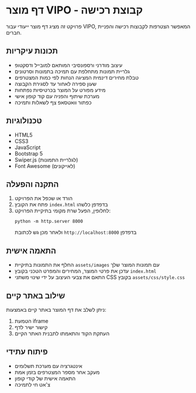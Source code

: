 # דף מוצר VIPO - קבוצת רכישה

פרויקט זה מציג דף מוצר ייעודי עבור VIPO, המאפשר הצטרפות לקבוצות רכישה והפניית חברים.

## תכונות עיקריות

- עיצוב מודרני ורספונסיבי המותאם למובייל ודסקטופ
- גלריית תמונות מתחלפת עם תמיכה בתמונות וסרטונים
- טבלת מחירים דינמית המציגה הנחות לפי כמות המצטרפים
- שעון ספירה לאחור עד לסגירת הקבוצה
- מידע מפורט על המוצר בכרטיסיות נפתחות
- מערכת שיתוף והפניה עם קוד קופון אישי
- כפתור וואטסאפ צף לשאלות ותמיכה

## טכנולוגיות

- HTML5
- CSS3
- JavaScript
- Bootstrap 5
- Swiper.js (לגלריית התמונות)
- Font Awesome (לאייקונים)

## התקנה והפעלה

1. הורד או שכפל את הפרויקט
2. פתח את הקובץ `index.html` בדפדפן כלשהו
3. לחלופין, הפעל שרת מקומי בתיקיית הפרויקט:
   ```
   python -m http.server 8000
   ```
   ולאחר מכן גש לכתובת `http://localhost:8000` בדפדפן

## התאמה אישית

- החלף את התמונות בתיקיית `assets/images` עם תמונות המוצר שלך
- עדכן את פרטי המוצר, המחירים והמפרט הטכני בקובץ `index.html`
- התאם את צבעי העיצוב על ידי שינוי משתני CSS בקובץ `assets/css/style.css`

## שילוב באתר קיים

ניתן לשלב את דף המוצר באתר קיים באמצעות:
1. הטמעת iframe
2. קישור ישיר לדף
3. העתקת הקוד והתאמתו לתבנית האתר הקיים

## פיתוח עתידי

- אינטגרציה עם מערכת תשלומים
- מעקב אחר מספר המצטרפים בזמן אמת
- התאמה אישית של קודי קופון
- צ'אט חי לתמיכה
